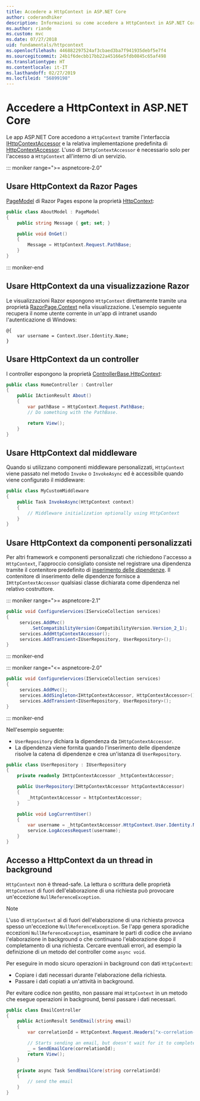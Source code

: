 ```yaml
---
title: Accedere a HttpContext in ASP.NET Core
author: coderandhiker
description: Informazioni su come accedere a HttpContext in ASP.NET Core.
ms.author: riande
ms.custom: mvc
ms.date: 07/27/2018
uid: fundamentals/httpcontext
ms.openlocfilehash: 446882297524af3cbaed3ba7f941935debf5e7f4
ms.sourcegitcommit: 24b1f6decbb17bb22a45166e5fdb0845c65af498
ms.translationtype: HT
ms.contentlocale: it-IT
ms.lasthandoff: 02/27/2019
ms.locfileid: "56899198"
---
```

# <a name="access-httpcontext-in-aspnet-core"></a>Accedere a HttpContext in ASP.NET Core

Le app ASP.NET Core accedono a `HttpContext` tramite l'interfaccia [IHttpContextAccessor](/dotnet/api/microsoft.aspnetcore.http.ihttpcontextaccessor) e la relativa implementazione predefinita di [HttpContextAccessor](/dotnet/api/microsoft.aspnetcore.http.httpcontextaccessor). L'uso di `IHttpContextAccessor` è necessario solo per l'accesso a `HttpContext` all'interno di un servizio.

::: moniker range=">= aspnetcore-2.0"

## <a name="use-httpcontext-from-razor-pages"></a>Usare HttpContext da Razor Pages

[PageModel](/dotnet/api/microsoft.aspnetcore.mvc.razorpages.pagemodel) di Razor Pages espone la proprietà [HttpContext](/dotnet/api/microsoft.aspnetcore.mvc.razorpages.pagemodel.httpcontext):

```csharp
public class AboutModel : PageModel
{
    public string Message { get; set; }

    public void OnGet()
    {
        Message = HttpContext.Request.PathBase;
    }
}
```

::: moniker-end

## <a name="use-httpcontext-from-a-razor-view"></a>Usare HttpContext da una visualizzazione Razor

Le visualizzazioni Razor espongono `HttpContext` direttamente tramite una proprietà [RazorPage.Context](/dotnet/api/microsoft.aspnetcore.mvc.razor.razorpage.context#Microsoft_AspNetCore_Mvc_Razor_RazorPage_Context) nella visualizzazione. L'esempio seguente recupera il nome utente corrente in un'app di intranet usando l'autenticazione di Windows:

```cshtml
@{
    var username = Context.User.Identity.Name;
}
```

## <a name="use-httpcontext-from-a-controller"></a>Usare HttpContext da un controller

I controller espongono la proprietà [ControllerBase.HttpContext](/dotnet/api/microsoft.aspnetcore.mvc.controllerbase.httpcontext):

```csharp
public class HomeController : Controller
{
    public IActionResult About()
    {
        var pathBase = HttpContext.Request.PathBase;
        // Do something with the PathBase.

        return View();
    }
}
```

## <a name="use-httpcontext-from-middleware"></a>Usare HttpContext dal middleware

Quando si utilizzano componenti middleware personalizzati, `HttpContext` viene passato nel metodo `Invoke` o `InvokeAsync` ed è accessibile quando viene configurato il middleware:

```csharp
public class MyCustomMiddleware
{
    public Task InvokeAsync(HttpContext context)
    {
        // Middleware initialization optionally using HttpContext
    }
}
```

## <a name="use-httpcontext-from-custom-components"></a>Usare HttpContext da componenti personalizzati

Per altri framework e componenti personalizzati che richiedono l'accesso a `HttpContext`, l'approccio consigliato consiste nel registrare una dipendenza tramite il contenitore predefinito di [inserimento delle dipendenze](xref:fundamentals/dependency-injection). Il contenitore di inserimento delle dipendenze fornisce a `IHttpContextAccessor` qualsiasi classe dichiarata come dipendenza nel relativo costruttore.

::: moniker range=">= aspnetcore-2.1"

```csharp
public void ConfigureServices(IServiceCollection services)
{
     services.AddMvc()
         .SetCompatibilityVersion(CompatibilityVersion.Version_2_1);
     services.AddHttpContextAccessor();
     services.AddTransient<IUserRepository, UserRepository>();
}
```

::: moniker-end

::: moniker range="<= aspnetcore-2.0"

```csharp
public void ConfigureServices(IServiceCollection services)
{
     services.AddMvc();
     services.AddSingleton<IHttpContextAccessor, HttpContextAccessor>();
     services.AddTransient<IUserRepository, UserRepository>();
}
```

::: moniker-end

Nell'esempio seguente:

* `UserRepository` dichiara la dipendenza da `IHttpContextAccessor`.
* La dipendenza viene fornita quando l'inserimento delle dipendenze risolve la catena di dipendenze e crea un'istanza di `UserRepository`.

```csharp
public class UserRepository : IUserRepository
{
    private readonly IHttpContextAccessor _httpContextAccessor;

    public UserRepository(IHttpContextAccessor httpContextAccessor)
    {
        _httpContextAccessor = httpContextAccessor;
    }

    public void LogCurrentUser()
    {
        var username = _httpContextAccessor.HttpContext.User.Identity.Name;
        service.LogAccessRequest(username);
    }
}
```

## <a name="httpcontext-access-from-a-background-thread"></a>Accesso a HttpContext da un thread in background

`HttpContext` non è thread-safe. La lettura o scrittura delle proprietà `HttpContext` di fuori dell'elaborazione di una richiesta può provocare un'eccezione `NullReferenceException`.

> [!NOTE]
> L'uso di `HttpContext` al di fuori dell'elaborazione di una richiesta provoca spesso un'eccezione `NullReferenceException`. Se l'app genera sporadiche eccezioni `NullReferenceException`, esaminare le parti di codice che avviano l'elaborazione in background o che continuano l'elaborazione dopo il completamento di una richiesta. Cercare eventuali errori, ad esempio la definizione di un metodo del controller come `async void`.

Per eseguire in modo sicuro operazioni in background con dati `HttpContext`:

* Copiare i dati necessari durante l'elaborazione della richiesta.
* Passare i dati copiati a un'attività in background.

Per evitare codice non gestito, non passare mai `HttpContext` in un metodo che esegue operazioni in background, bensì passare i dati necessari.

```csharp
public class EmailController
{
    public ActionResult SendEmail(string email)
    {
        var correlationId = HttpContext.Request.Headers["x-correlation-id"].ToString();

        // Starts sending an email, but doesn't wait for it to complete
        _ = SendEmailCore(correlationId);
        return View();
    }

    private async Task SendEmailCore(string correlationId)
    {
        // send the email
    }
}

